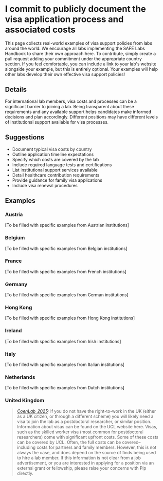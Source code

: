 # I commit to publicly document the visa application process and associated costs

This page collects real-world examples of visa support policies from labs around the world. We encourage all labs implementing the SAFE Labs Handbook to share their own approach here. To contribute, simply create a pull request adding your commitment under the appropriate country section. If you feel comfortable, you can include a link to your lab's website alongside your example, but this is entirely optional. Your examples will help other labs develop their own effective visa support policies!

## Details
For international lab members, visa costs and processes can be a significant barrier to joining a lab. Being transparent about these requirements and any available support helps candidates make informed decisions and plan accordingly. Different positions may have different levels of institutional support available for visa processes.

## Suggestions
- Document typical visa costs by country
- Outline application timeline expectations
- Specify which costs are covered by the lab
- Include required language tests and certifications
- List institutional support services available
- Detail healthcare contribution requirements
- Provide guidance for family visa applications
- Include visa renewal procedures

## Examples

### Austria
[To be filled with specific examples from Austrian institutions]

### Belgium
[To be filled with specific examples from Belgian institutions]

### France
[To be filled with specific examples from French institutions]

### Germany
[To be filled with specific examples from German institutions]

### Hong Kong
[To be filled with specific examples from Hong Kong institutions]

### Ireland
[To be filled with specific examples from Irish institutions]

### Italy
[To be filled with specific examples from Italian institutions]

### Netherlands
[To be filled with specific examples from Dutch institutions]

### United Kingdom
>_[CoenLab_2025](https://coen-lab.com/):_ If you do not have the right-to-work in the UK (either as a UK citizen, or through a different scheme) you will likely need a visa to join the lab as a postdoctoral researcher, or similar position. Information about visas can be found on the UCL website here. Visas, such as the skilled worker visa (most common for postdoctoral researchers) come with significant upfront costs. Some of these costs can be covered by UCL. Often, the full costs can be covered–including costs for partners and family members. However, this is not always the case, and does depend on the source of finds being used to hire a lab member. If this information is not clear from a job advertisement, or you are interested in applying for a position via an external grant or fellowship, please raise your concerns with Pip directly.
